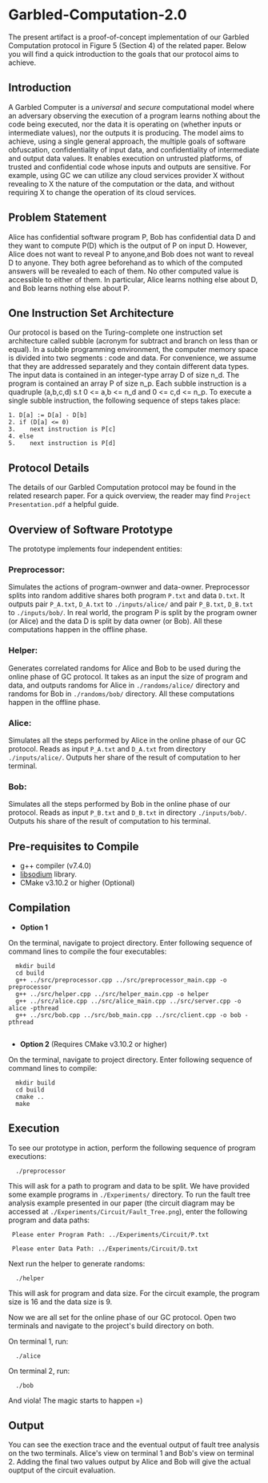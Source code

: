 # Garbled-Computation-2.0

The present artifact is a proof-of-concept implementation of our Garbled Computation protocol in Figure 5 (Section 4) of the related paper. Below you will find a quick introduction to the goals that our protocol aims to achieve.

## Introduction
A Garbled Computer is a _universal_ and _secure_ computational model where an adversary observing the execution of a program learns nothing about the code being executed, nor the data it is operating on (whether inputs or intermediate values), nor the outputs it is producing. The model aims to achieve, using a single general approach, the multiple goals of software obfuscation, confidentiality of input data, and confidentiality of intermediate and output data values. It enables execution on untrusted platforms, of trusted and confidential code whose inputs and outputs are sensitive. For example, using GC we can utilize any cloud services provider X without revealing to X the nature of the computation or the data, and without requiring X to change the operation of its cloud services.

## Problem Statement
Alice has confidential software program P, Bob has confidential data D and they want to compute P(D) which is the output of P on input D. However, Alice does not want to reveal P to anyone,and Bob does not want to reveal D to anyone. They both agree beforehand as to which of the computed answers will be revealed to each of them. No other computed value is accessible to either of them. In particular, Alice learns nothing else about D, and Bob learns nothing else about P.


## One Instruction Set Architecture
Our protocol is based on the Turing-complete one instruction set architecture called subble (acronym for subtract and branch on less than or equal). In a subble programming environment, the computer memory space is divided into two segments : code and data. For convenience, we assume that they are addressed separately and they contain different data types. The input data is contained in an integer-type array D of size n_d. The program is contained an array P of size n_p. Each subble instruction is a quadruple (a,b,c,d) s.t 0 <= a,b <= n_d and 0 <= c,d <= n_p. To execute a single subble instruction, the following sequence of steps takes place:
```
1. D[a] := D[a] - D[b]
2. if (D[a] <= 0)
3.    next instruction is P[c]
4. else
5.    next instruction is P[d]
```

## Protocol Details
The details of our Garbled Computation protocol may be found in the related research paper. For a quick overview, the reader may find `Project Presentation.pdf` a helpful guide.

## Overview of Software Prototype
The prototype implements four independent entities:

### Preprocessor:
Simulates the actions of program-ownwer and data-owner. Preprocessor splits into random additive shares both program `P.txt` and data `D.txt`. It outputs pair `P_A.txt`, `D_A.txt` to `./inputs/alice/` and pair `P_B.txt`, `D_B.txt` to `./inputs/bob/`. In real world, the program P is split by the program owner (or Alice) and the data D is split by data owner (or Bob). All these computations happen in the offline phase.

### Helper: 
Generates correlated randoms for Alice and Bob to be used during the online phase of GC protocol. It takes as an input the size of program and data, and outputs randoms for Alice in `./randoms/alice/` directory and randoms for Bob in `./randoms/bob/` directory. All these computations happen in the offline phase.

### Alice: 
Simulates all the steps performed by Alice in the online phase of our GC protocol. Reads as input `P_A.txt` and `D_A.txt` from directory `./inputs/alice/`. Outputs her share of the result of computation to her terminal.

### Bob: 
Simulates all the steps performed by Bob in the online phase of our protocol. Reads as input `P_B.txt` and `D_B.txt` in directory `./inputs/bob/`. Outputs his share of the result of computation to his terminal.

## Pre-requisites to Compile
- g++ compiler (v7.4.0)
- [libsodium](https://libsodium.gitbook.io/doc/installation) library.
- CMake v3.10.2 or higher (Optional)

## Compilation
- **Option 1**

On the terminal, navigate to project directory. Enter following sequence of command lines to compile the four executables: 
```
  mkdir build
  cd build
  g++ ../src/preprocessor.cpp ../src/preprocessor_main.cpp -o preprocessor
  g++ ../src/helper.cpp ../src/helper_main.cpp -o helper
  g++ ../src/alice.cpp ../src/alice_main.cpp ../src/server.cpp -o alice -pthread
  g++ ../src/bob.cpp ../src/bob_main.cpp ../src/client.cpp -o bob -pthread
  
```
- **Option 2** (Requires CMake v3.10.2 or higher)

On the terminal, navigate to project directory. Enter following sequence of command lines to compile:
```
  mkdir build
  cd build
  cmake ..
  make
```


## Execution
To see our prototype in action, perform the following sequence of program executions:
```
  ./preprocessor
```
This will ask for a path to program and data to be split. We have provided some example programs in `./Experiments/` directory. To run the fault tree analysis example presented in our paper (the circuit diagram may be accessed at `./Experiments/Circuit/Fault_Tree.png`), enter the following program and data paths:
```
 Please enter Program Path: ../Experiments/Circuit/P.txt
 
 Please enter Data Path: ../Experiments/Circuit/D.txt  
```
Next run the helper to generate randoms:
```
  ./helper
```
This will ask for program and data size. For the circuit example, the program size is 16 and the data size is 9.

Now we are all set for the online phase of our GC protocol. Open two terminals and navigate to the project's build directory on both.

On terminal 1, run:
```
  ./alice
```
On terminal 2, run:
```
  ./bob
```
And viola! The magic starts to happen =)

## Output
You can see the exection trace and the eventual output of fault tree analysis on the two terminals. Alice's view on terminal 1 and Bob's view on terminal 2. Adding the final two values output by Alice and Bob will give the actual ouptput of the circuit evaluation. 
